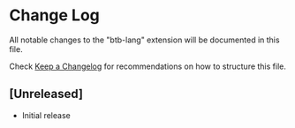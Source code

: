 # Change Log

All notable changes to the "btb-lang" extension will be documented in this file.

Check [Keep a Changelog](http://keepachangelog.com/) for recommendations on how to structure this file.

## [Unreleased]

- Initial release